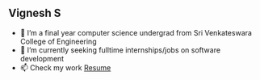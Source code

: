 
## Vignesh S

- 🔭 I’m a final year computer science undergrad from Sri Venkateswara College of Engineering
- 🌱 I’m currently seeking fulltime internships/jobs on software development
- 📫 Check my work [Resume](https://drive.google.com/file/d/1D3xgmWB9-lXVDIK0aZniCoE1rn7SiHV1/view)

